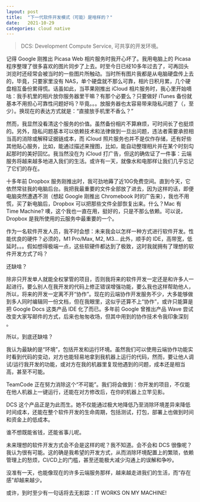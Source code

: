```yaml
---
layout: post
title:  "下一代软件开发模式（可能）是啥样的？"
date:   2021-10-29
categories: cloud native
---
```

> DCS: Development Compute Service, 可共享的开发环境。

记得 Google 刚推出 Picasa Web 相片服务时我开心坏了。我用电脑上的 Picasa 程序整理了很多喜欢的图片同步了上去。时至今日已经10多年过去了，可再回头浏览时还经常会被当时的一些图片所触动。当时所有图片我都是从电脑硬盘传上去的，毕竟，只要家里没有 NAS，单个硬盘就不那么可靠，相片日积月累，几个硬盘相互备份累得慌。话虽如此，当苹果刚推出 iCloud 相片服务时，我心里开始嘀咕：我手机里的相片放你服务器里干嘛？有那个必要么？只要做好 iTunes 备份就基本不用担心可靠性问题好吗？毕竟。。。放服务器也太容易带来隐私问题了（，至少）。换现在的表达方式就是：“直接放手机里不香么？”

然而，我显然没看清这个服务的价值。虽然备份相片不算麻烦，可时间长了也挺烦的。另外，隐私问题基本可以依赖技术和法律做到一旦出问题，违法者需要承担相当高的消除或解释证据链成本，而 iCloud 照片服务也并不是仅作存储，还有好些其他贴心服务，比如，能通过描述来搜图，比如，能自动整理相片并在某个时刻勾起那时的美好回忆。我当然没在为 iCloud 打广告，但这的确佐证了一件事：云端服务将越来越多地进入我们的生活。或许有一天，就像水和电那样让我们几乎忘记了它们的存在。

十多年前 Dropbox 服务刚推出时，我可劲地薅了近10G免费空间。直到今天，它依然常驻我的电脑后台。我把我最重要的文件全部放了进去，因为这样的话，即便电脑突然遭遇不测（想起 Google 刚推出 Chromebook 时的广告来），我也不用慌，买了新电脑后，Dropbox 可以把那些文件全部恢复出来。什么？Mac 有 Time Machine? 噢，这个我也一直在用，挺好的，只是不那么依赖。可以说，Dropbox 是我所使用的云服务中最重要的一个。

作为一名软件开发人员，我不时会想：未来我会以怎样一种方式进行软件开发。性能优良的硬件？必须的，M1 Pro/Max, M2, M3... 此外，顺手的 IDE，高带宽，低延时。。。假如想得极端一点，这些软硬件都达到了极致，这时我就拥有了理想的软件开发方式了吗？

还缺啥？

除非只开发单人就能全权掌管的项目，否则我将来的软件开发一定还是和许多人一起进行。要么别人在我开发的代码上修正错误增强功能，要么我也这样帮助他人，所以，将来的开发一定离不开“协作”。现在的云端协作开发服务不少，大多能够做到多人同时编辑同一份文档，但在我眼里，这似乎还算不上“协作”，或许只能算是把 Google Docs 这类产品 IDE 化了而已。多年前 Google 曾推出产品 Wave 尝试改变大家写邮件的方式，后来也匆匆收场，但其中用到的协作技术令我印象深刻 。

所以，到底还缺啥？

我认为最缺的是“环境”，包括开发和运行环境。虽然我们可以使用云端协作功能实时看到代码的变动，对方也能轻易地拿到我机器上运行的代码，然而，要让他人调试/运行我开发的功能，或对方在我的机器里复现他遇到的问题，成本还是相当高，甚至不可能。

TeamCode 正在努力消除这个“不可能”。我们将会做到：你开发的项目，不仅能在他人机器上一键运行，还能在对方修改后，在你的机器上立竿见影。

DCS 这个产品正是为此而生。她不仅能通过极大地降低乃至消除环境差异来降低时间成本，还能在整个软件开发的生命周期，包括测试，打包，部署上也做到时间和资金上的低成本。

谁不想既能省钱，还能省事儿呢。

未来理想的软件开发方式会不会是这样的呢？我不知道。会不会和 DCS 很像呢？我认为很有可能。这的确是我希望的开发方式，从而消除环境配置上的繁琐，依赖管理上的愁烦，CI/CD上的门槛，甚至还能极大减少沟通上的误解和争吵。

没准有一天，也能像现在的许多云端服务那样，越来越走进我们的生活，而“存在感”却越来越少。

或许，到时至少有一句话将去无影踪：IT WORKS ON MY MACHINE!

